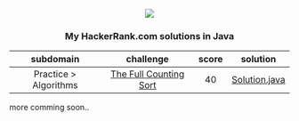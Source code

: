 <p align="center">
	<a href"https://www.hackerrank.com/">
		<img src="https://hrcdn.net/hackerrank/assets/brand/h_mark_sm-30dc0e0cbd2dded63b294819ff853a90.svg"></img>
	</a><br>
	<h3 align="center"><b> My HackerRank.com solutions in Java </b></h3>
</p>



|         subdomain       |                                                    challenge                                                        | score |                                                                                     solution                                                                                 |
|:-----------------------:|:-------------------------------------------------------------------------------------------------------------------:|:-----:|:----------------------------------------------------------------------------------------------------------------------------------------------------------------------------:|
|  Practice > Algorithms  | [The Full Counting Sort](https://www.hackerrank.com/challenges/countingsort4/problem)                               |   40  | [Solution.java](https://github.com/forestfart/hackerrank-solutions/blob/master/src/main/java/practice/algorithms/sorting/thefullcountingsort/Solution.java)                  |

 more comming soon..

